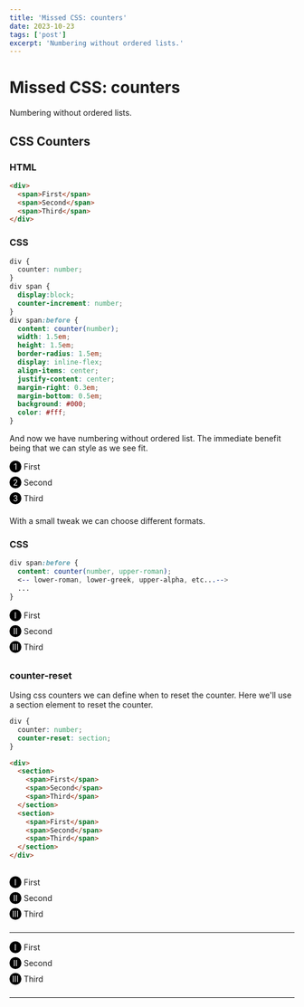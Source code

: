 ```yaml
---
title: 'Missed CSS: counters'
date: 2023-10-23
tags: ['post']
excerpt: 'Numbering without ordered lists.'
---
```


<hgroup>
	<h1>Missed CSS: counters</h1>
	<p>Numbering without ordered lists.</p>
</hgroup>

## CSS Counters

### HTML

```html
<div>
  <span>First</span>
  <span>Second</span>
  <span>Third</span>
</div>
```
### CSS

```css
div {
  counter: number;
}
div span {
  display:block;
  counter-increment: number;
}
div span:before {
  content: counter(number);
  width: 1.5em;
  height: 1.5em;
  border-radius: 1.5em;
  display: inline-flex;
  align-items: center;
  justify-content: center;
  margin-right: 0.3em;
  margin-bottom: 0.5em;
  background: #000;
  color: #fff;
}
```

<style>
	div.a {
		counter: number;
	}

	div.a span {
		display:block;
		counter-increment: number;
	}

	div.a span:before {
		content: counter(number);
		width: 1.5em;
		height: 1.5em;
		border-radius: 1.5em;
		display: inline-flex;
		align-items: center;
		justify-content: center;
		margin-right: 0.3em;
		margin-bottom: 0.5em;
		background: #000;
		color: #fff;
	}
</style>

And now we have numbering without ordered list.  The immediate benefit being that we can style as we see fit.

<div class="ui segment a">
  <span>First</span>
  <span>Second</span>
  <span>Third</span>
</div>

With a small tweak we can choose different formats.

### CSS

```css
div span:before {
  content: counter(number, upper-roman);
  <-- lower-roman, lower-greek, upper-alpha, etc...-->
  ...
}
```

<style>
	div.b {
		counter: numberB;
	}

	div.b span {
		display:block;
		counter-increment: numberB;
	}

	div.b span:before {
		content: counter(numberB, upper-roman);
		width: 1.5em;
		height: 1.5em;
		border-radius: 1.5em;
		display: inline-flex;
		align-items: center;
		justify-content: center;
		margin-right: 0.3em;
		margin-bottom: 0.5em;
		background: #000;
		color: #fff;
	}
</style>

<div class="ui segment b">
  <span>First</span>
  <span>Second</span>
  <span>Third</span>
</div>

### counter-reset

Using css counters we can define when to reset the counter.  Here we'll use a section element to reset the counter.

```css
div {
  counter: number;
  counter-reset: section;
}
```

```html
<div>
  <section>
    <span>First</span>
    <span>Second</span>
    <span>Third</span>
  </section>
  <section>
    <span>First</span>
    <span>Second</span>
    <span>Third</span>
  </section>
</div>
```

<style>
	div.c {
		counter: numberC;
		counter-reset: section;
	}

	div.c section {
		border-bottom: 1px solid #222;
		padding: 15px 0;
	}

	div.c span {
		display:block;
		counter-increment: numberC;
	}

	div.c span:before {
		content: counter(numberC, upper-roman);
		width: 1.5em;
		height: 1.5em;
		border-radius: 1.5em;
		display: inline-flex;
		align-items: center;
		justify-content: center;
		margin-right: 0.3em;
		margin-bottom: 0.5em;
		background: #000;
		color: #fff;

	}
</style>

<div class="ui segment c">
	<section>
		<span>First</span>
		<span>Second</span>
		<span>Third</span>
	</section>
	<section>
		<span>First</span>
		<span>Second</span>
		<span>Third</span>
	</section>
</div>
